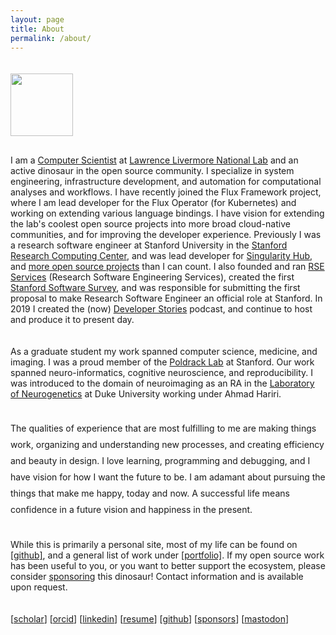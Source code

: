 ```yaml
---
layout: page
title: About
permalink: /about/
---
```


<style>
p {
  padding-bottom:20px !important;
}
</style>

<div style="margin-bottom:50px;padding-top:20px; width:100px; text-wrap:none;">
    <img src="/assets/images/avatar-highres.png" width="100px" style="float:right; margin-bottom:30px"><br>
</div>

<p style="padding-top:40px;">I am a <a href="https://www.linkedin.com/in/vsochat/" target="_blank">Computer Scientist</a> at <a href="https://www.llnl.gov/" target="_blank">Lawrence Livermore National Lab</a> and an active dinosaur in the open source community. 
I specialize in system engineering, infrastructure development, and automation for computational analyses and workflows.
I have recently joined the Flux Framework project, where I am lead developer for the Flux Operator (for Kubernetes) and working on extending various language bindings. I have vision for extending the lab's coolest open source projects into more broad cloud-native communities,
 and for improving the developer experience. Previously I was a research software engineer at Stanford University in the
<a href="https://srcc.stanford.edu/" target="_blank">Stanford Research Computing Center</a>, and was lead developer for
<a href="https://journals.plos.org/plosone/article?id=10.1371/journal.pone.0188511" target="_blank">Singularity Hub</a>, and <a href="{{ site.baseurl }}/work">more open source projects</a> than I can count.
I also founded and ran <a href="https://uit.stanford.edu/research-software-engineering-services" target="_blank">RSE Services</a> (Research Software Engineering Services), 
created the first <a href="https://stanford-rc.github.io/stanford-software-survey/" target="_blank">Stanford Software Survey</a>, 
and was responsible for submitting the first proposal to make Research Software Engineer an official role at Stanford. In 2019 I created the (now) <a href="https://us-rse.org/rse-stories" target="_blank">Developer Stories</a> podcast, and continue to host and produce it to present day.</p>

<p>As a graduate student my work spanned computer science, medicine, and imaging. I was a proud member of the <a href="https://poldracklab.stanford.edu" target="_blank">Poldrack Lab</a> at Stanford. Our work spanned neuro-informatics, cognitive neuroscience, and reproducibility. I was introduced to the domain of neuroimaging as an RA in the <a href="http://www.haririlab.com" target="_blank">Laboratory of Neurogenetics</a> at Duke University working under Ahmad Hariri.</p>

<p style="line-height:26px">The qualities of experience that are most fulfilling to me are making things work, organizing and understanding new processes, and creating efficiency and beauty in design. I love learning, programming and debugging, and I have vision for how I want the future to be. I am adamant about pursuing the things that make me happy, today and now. A successful life means confidence in a future vision and happiness in the present.</p>

<p>While this is primarily a personal site, most of my life can be found on <a href="https://www.github.com/vsoch" target="_blank">[github]</a>, and a general list of work under <a href="/work">[portfolio]</a>. If my open source work has been useful to you, or you want to better support the ecosystem, please consider <a href="https://github.com/users/vsoch/sponsorship" target="_blank">sponsoring</a> this dinosaur! Contact information and is available upon request.</p>

[<a href="https://scholar.google.com/citations?user=RTF50S4AAAAJ&amp;hl=en" target="_blank" class='no-after'>scholar</a>] [<a class='no-after' href="http://orcid.org/0000-0002-4387-3819" target="_blank">orcid</a>] [<a class='no-after' href="https://www.linkedin.com/in/vsochat/" target="_blank">linkedin</a>] [<a href="/assets/vsochat-cv.pdf" class='no-after' target="_blank">resume</a>] [<a href="https://www.github.com/vsoch" class='no-after' target="_blank">github</a>] [<a href="https://github.com/users/vsoch/sponsorship" target="_blank" class='no-after'>sponsors</a>] [<a rel="me" target="_blank" class='no-after' href="https://mastodon.social/@vsoch">mastodon</a>]

